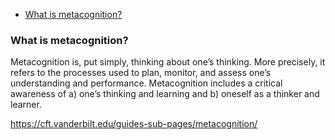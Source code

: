 - [What is metacognition?](#what-is-metacognition)

### What is metacognition?

Metacognition is, put simply, thinking about one’s thinking. More precisely, it refers to the processes used to plan, monitor, and assess one’s understanding and performance. Metacognition includes a critical awareness of a) one’s thinking and learning and b) oneself as a thinker and learner.

https://cft.vanderbilt.edu/guides-sub-pages/metacognition/

